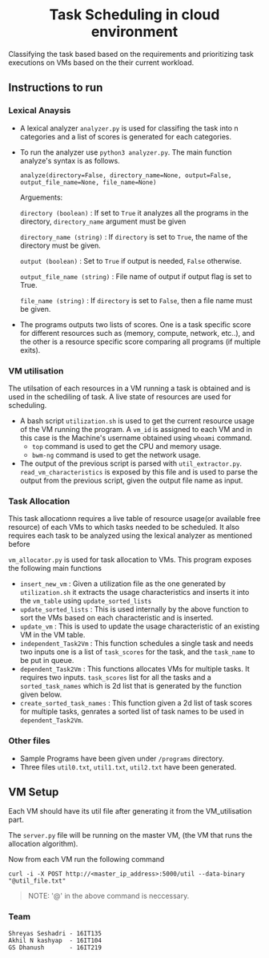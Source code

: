 <h1> <center>Task Scheduling in cloud environment </center></h1>
Classifying the task based based  on the requirements and prioritizing task executions on VMs based on the their current workload.

## Instructions to run

### Lexical Anaysis
- A lexical analyzer `analyzer.py` is used for classifing the task into n categories and a list of scores is generated for each categories.

- To run the analyzer use `python3 analyzer.py`. The main function analyze's syntax is as follows.

    ```
    analyze(directory=False, directory_name=None, output=False, 
    output_file_name=None, file_name=None)
    ```
    Arguements:

    `directory (boolean)` : If set to `True` it analyzes all the programs in the directory, `directory_name` argument must be given

    `directory_name (string)` : If `directory` is set to `True`, the name of the directory must be given.

    `output (boolean)` : Set to `True` if output is needed, `False` otherwise.

    `output_file_name (string)` : File name of output if output flag is set to True.

    `file_name (string)` : If `directory` is set to `False`, then a file name must be given. 

- The programs outputs two lists of scores. One is a task specific score for different resources such as (memory, compute, network, etc..), and the other is a resource specific score comparing all programs (if multiple exits).

### VM utilisation
The utilsation of each resources in a VM running a task is obtained and is used in the schediling of task. A live state of resources are used for scheduling.

- A bash script `utilization.sh` is used to get the current resource usage of the VM running the program. A `vm_id` is assigned to each VM and in this case is the Machine's username obtained using `whoami` command. 
    - `top` command is used to get the CPU and memory usage.
    - `bwm-ng` command is used to get the network usage.
- The output of the previous script is parsed with `util_extractor.py`. `read_vm_characteristics` is exposed by this file and is used to parse the output from the previous script, given the output file name as input.

### Task Allocation

This task allocationn requires a live table of resource usage(or available free resource) of each VMs to which tasks needed to be scheduled. It also requires each task to be analyzed using the lexical analyzer as mentioned before

`vm_allocator.py` is used for task allocation to VMs. This program exposes the following main functions

- `insert_new_vm` : Given a utilization file as the one generated by `utilization.sh` it extracts the usage characteristics and inserts it into the `vm_table` using `update_sorted_lists`
- `update_sorted_lists` : This is used internally by the above function to sort the VMs based on each characteristic and is inserted.
-  `update_vm` : This is used to update the usage characteristic of an existing VM in the VM table.
-  `independent_Task2Vm` : This function schedules a single task and needs two inputs one is a list of `task_scores` for the task, and the `task_name` to be put in queue.
- `dependent_Task2Vm` : This functions allocates VMs for multiple tasks. It requires two inputs. `task_scores` list for all the tasks and a `sorted_task_names` which is 2d list that is generated by the function given below.
- `create_sorted_task_names` : This function given a 2d list of task scores  for multiple tasks, genrates a sorted list of task names to be used in `dependent_Task2Vm`.


### Other files
- Sample Programs have been given under `/programs` directory.
- Three files `util0.txt`, `util1.txt`, `util2.txt` have been generated.

## VM Setup

Each VM should have its util file after generating it from the VM_utilisation part. 

The `server.py` file will be running on the master VM, (the VM that runs the allocation algorithm). 

Now from each VM run the following command
```
curl -i -X POST http://<master_ip_address>:5000/util --data-binary "@util_file.txt"

```
> NOTE: '@' in the above command is neccessary.
### Team
```
Shreyas Seshadri - 16IT135 
Akhil N kashyap  - 16IT104 
GS Dhanush       - 16IT219 
```